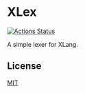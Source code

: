 # XLex

[![Actions Status](https://github.com/yjl9903/XLex/workflows/Node.js%20CI/badge.svg)](https://github.com/yjl9903/XLex/actions)

A simple lexer for XLang.

## License

[MIT](https://github.com/yjl9903/XLex/blob/master/LICENSE)
